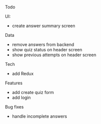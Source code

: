 Todo

UI:
- create answer summary screen

Data
- remove answers from backend
- show quiz status on header screen
- show previous attempts on header screen

Tech
- add Redux

Features
- add create quiz form
- add login

Bug fixes
- handle incomplete answers
